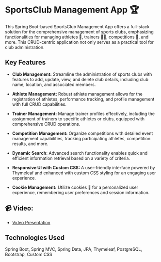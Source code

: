 # SportsClub Management App 🏆

This Spring Boot-based SportsClub Management App offers a full-stack solution for the comprehensive management of sports clubs, emphasizing functionalities for managing athletes 🏃, trainers 🏋️‍♂️, competitions 🏅, and more. This CRUD-centric application not only serves as a practical tool for club administration.

## Key Features

- **Club Management:** Streamline the administration of sports clubs with features to add, update, view, and delete club details, including club name, location, and associated members.

- **Athlete Management:** Robust athlete management allows for the registration of athletes, performance tracking, and profile management with full CRUD capabilities.

- **Trainer Management:** Manage trainer profiles effectively, including the assignment of trainers to specific athletes or clubs, equipped with comprehensive CRUD operations.

- **Competition Management:** Organize competitions with detailed event management capabilities, tracking participating athletes, competition results, and more.

- **Dynamic Search:** Advanced search functionality enables quick and efficient information retrieval based on a variety of criteria.

- **Responsive UI with Custom CSS:** A user-friendly interface powered by Thymeleaf and enhanced with custom CSS styling for an engaging user experience.

- **Cookie Management:** Utilize cookies 🍪 for a personalized user experience, remembering user preferences and session information.

## 📹 Video:
- [Video Presentation](https://youtu.be/CMcm3B9HQE0)

## Technologies Used
Spring Boot, Spring MVC, Spring Data, JPA, Thymeleaf, PostgreSQL, Bootstrap, Custom CSS
